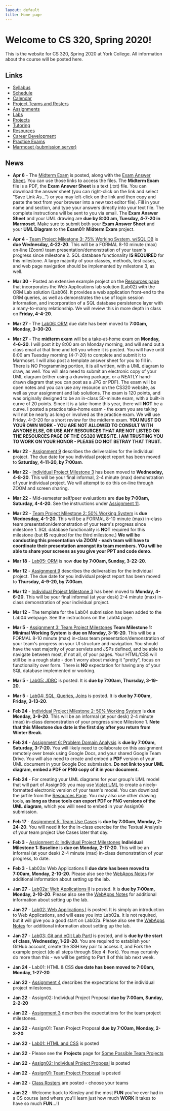```yaml
---
layout: default
title: Home page
---
```


# Welcome to CS 320, Spring 2020!

This is the website for CS 320, Spring 2020 at York College.
All information about the course will be posted here.

## Links

* [Syllabus](syllabus.html)
* [Schedule](schedule.html)
* [Calendar](CS320-Spring2020Calendar.pdf)
* [Project Teams and Rosters](teams-and-rosters/index.html)
* [Assignments](assign/index.html)
* [Labs](labs/index.html)
* [Projects](projects/index.html)
* [Tutoring](CS320-Sp20-TutoringSchedule.pdf)
* [Resources](resources/index.html)
* [Career Development](careers/index.html)
* [Practice Exams](practice/index.html)
* [Marmoset (submission server)](https://cs.ycp.edu/marmoset)

## News

<!-- Commenting out News until it's needed - and the dates will change, anyway

* **May 4** - [Team Project Final Presentation and Demonstration](assign/assign08.html) is schedule for each section's final exam period.  These will be 15-20 minute formal presentations.  See [Assignment 8](assign/assign08.html) for the details and guidelines:
	- **9:00 section (101) - 8:00 to 10:00 on Wednesday, 5-13-20**
	- **11:00 section (102) - 10:15 to 12:15 on Wednesday, 5-13-20**
	- **2:00 section (103) - 3:00 to 5:00 on Monday, 5-11-20**.

* **May 1** - [Assignment 10](assign/assign10.html) is an individual reflection on the team project.  [Assignment 11](assign/assign11.html) is a self/peer evaluation for the team project.  They are both **due by 7:00am, Sunday, 5-10-20**.

* **May 1** - [Assignment 8](assign/assign08.html) describes the final deliverables for the team project.  There are several - please read the assignment carefully.

* **Apr 15** - Friday, 4-17-20 will be an in-class team work session, unencumbered by Professor Hake's presence, as I will be attending the Undergraduate Research Showcase with the YCAS Radio Telescope teams.  Even though I won't be in attendance, you are still required to show up for class, as this is an opportunity for you to spend an entire class period working together on your team project.  The in-class tutors/mentors will take attendance.


-->

* **Apr 6** - The [Midterm Exam](assign/exam.pdf) is posted, along with the [Exam Answer Sheet](assign/exam-answer-sheet.txt).  You can use those links to access the files.  The **Midterm Exam** file is a PDF, the **Exam Answer Sheet** is a text (.txt) file.  You can download the answer sheet (you can right-click on the link and select "Save Link As...") or you may left-click on the link and then copy and paste the text from your browser into a new text editor file).  Fill in your name and section, and type your answers directly into your text file.  The complete instructions will be sent to you via email.  The **Exam Answer Sheet** and your UML drawing are **due by 8:00 am, Tuesday, 4-7-20 in Marmoset**.  Make sure to submit both your **Exam Answer Sheet** and your **UML Diagram** to the **Exam01: Midterm Exam** project.

* **Apr 4** - [Team Project Milestone 3: 75% Working System, w/SQL DB](assign/assign03.html) is **due Wednesday, 4-22-20**.  This will be a FORMAL 8-10 minute (max) on-line (Zoom) team presentation/demonstration of your team's progress since milestone 2.  SQL database functionality **IS REQUIRED** for this milestone.  A large majority of your classes, methods, test cases, and web page navigation should be implemented by milestone 3, as well.

* **Mar 30** - Posted an extensive example project on the [Resources page](./resources) that incorporates the Web Applications lab solution (Lab02) with the ORM Lab solution (Lab06).  It provides a web application front-end to the ORM queries, as well as demonstrates the use of login session information, and incorporation of a SQL database persistence layer with a many-to-many relationship. We will review this in more depth in class on **Friday, 4-4-20**.

* **Mar 27** - The [Lab06: ORM](labs/lab06.html) due date has been moved to **7:00am, Monday, 3-30-20**.

* **Mar 27** - The **midterm exam** will be a take-at-home exam on **Monday, 4-6-20**.  I will post it by 8:00 am on Monday morning, and will send out a class email at that time and tell you where it is posted.  You will have until 8:00 am Tuesday morning (4-7-20) to complete and submit it to Marmoset.  I will also post a template answer sheet for you to fill in.  There is NO Programming portion, it is all written, with a UML diagram to draw, as well.  You will also need to submit an electronic copy of your UML diagram (either using a drawing package, or a NEATLY hand-drawn diagram that you can post as a JPG or PDF).  The exam will be open notes and you can use any resource on the CS320 website, as well as your assignment and lab solutions.  The exam is 120 points, and was originally designed to be an in-class 50-minute exam, with a built-in curve of 20 points.  Since it is a take-home this year, there will **NOT** be a curve.  I posted a practice take-home exam - the exam you are taking will not be nearly as long or involved as the practice exam.  We will use Friday, 4-3-20 for a short review for the midterm exam.  **YOU MUST DO YOUR OWN WORK - YOU ARE NOT ALLOWED TO CONSULT WITH ANYONE ELSE, OR USE ANY RESOURCES THAT ARE NOT LISTED ON THE RESOURCES PAGE OF THE CS320 WEBSITE.  I AM TRUSTING YOU TO WORK ON YOUR HONOR - PLEASE DO NOT BETRAY THAT TRUST.**

* **Mar 22** - [Assignment 9](assign/assign09.html) describes the deliverables for the individual project.  The due date for you individual project report has been moved to **Saturday, 4-11-20, by 7:00am**.

* **Mar 22** - [Individual Project Milestone 3](assign/assign04.html) has been moved to **Wednesday, 4-8-20**.  This will be your final informal, 2-4 minute (max) demonstration of your individual project.  We will attempt to do this on-line through ZOOM and screen sharing.

* **Mar 22** - Mid-semester self/peer evaluations are **due by 7:00am, Saturday, 4-4-20**.  See the instructions under [Assignment 11](assign/assign11.html).

* **Mar 22** - [Team Project Milestone 2: 50% Working System](assign/assign03.html) is **due Wednesday, 4-1-20**.  This will be a FORMAL 8-10 minute (max) in-class team presentation/demonstration of your team's progress since milestone 1.  SQL database functionality is **NOT** required for this milestone (but **IS** required for the third milestone.)  **We will be conducting this presentation via ZOOM - each team will have to coordinate their presentation amongst its team members.  YOu will be able to share your screens as you give your PPT and code demo.**

* **Mar 18** - [Lab05: ORM](labs/lab05.html) is now **due by 7:00am, Sunday, 3-22-20**.

* **Mar 12** - [Assignment 9](assign/assign09.html) describes the deliverables for the individual project.  The due date for you individual project report has been moved to **Thursday, 4-9-20, by 7:00am**.

* **Mar 12** - [Individual Project Milestone 3](assign/assign04.html) has been moved to **Monday, 4-6-20**.  This will be your final informal (at your desk) 2-4 minute (max) in-class demonstration of your individual project.

* **Mar 12** - The template for the Lab04 submission has been added to the Lab04 webpage.  See the instructions on the Lab04 page.

* **Mar 5** - [Assignment 3: Team Project Milestones](assign/assign03.html) **Team Milestone 1: Minimal Working System** is **due on Monday, 3-16-20**.    This will be a FORMAL 8-10 minute (max) in-class team presentation/demonstration of your team's progress on your UI structure and navigation.  You should have the vast majority of your servlets and JSPs defined, and be able to navigate between most, if not all, of your pages.  Your HTML/CSS will still be in a rough state - don't worry about making it "pretty", focus on functionality over form.  There is **NO** expectation for having any of your SQL database implemented or working.

* **Mar 5** - [Lab05: JDBC](labs/lab05.html) is posted.  It is **due by 7:00am, Thursday, 3-19-20**.

* **Mar 5** - [Lab04: SQL, Queries, Joins](labs/lab04.html) is posted.  It is **due by 7:00am, Friday, 3-13-20**.

* **Feb 24** - [Individual Project Milestone 2: 50% Working System](assign/assign04.html) is **due Monday, 3-9-20**.  This will be an informal (at your desk) 2-4 minute (max) in-class demonstration of your progress since Milestone 1.  **Note that this Milestone due date is the first day after you return from Winter Break.**

* **Feb 24** - [Assignment 6: Problem Domain Analysis](assign/assign06.html) is **due by 7:00am, Saturday, 3-7-20.**  You will likely need to collaborate on this assignment remotely over break using Google Docs, and your shared Google Team Drive.  You will also need to create and embed a **PDF** version of your UML document in your Google Doc submission.  **Do not link to your UML diagram, embed a PDF or PNG copy of it in your document.**

* **Feb 24** - For creating your UML diagrams for your group's UML model that will part of Assign06: you may use [Violet UML](http://alexdp.free.fr/violetumleditor/page.php) to create a nicely-formatted electronic version of your team's model.  You can download the jarfile from the [Resources Page](resources/index.html).  You may also use other drawing tools, **as long as those tools can export PDF or PNG versions of the UML diagram**, which you willl need to embed in your Assign06 submission.

* **Feb 17** - [Assignment 5: Team Use Cases](assign/assign05.html) is **due by 7:00am, Monday, 2-24-20**.  You will need it for the in-class exercise for the Textual Analysis of your team project Use Cases later that day.

* **Feb 3** - [Assignment 4: Individual Project Milestones](assign/assign04.html) **Individual Milestone 1: Baseline** is **due on Monday, 2-17-20**.  This will be an informal (at your desk) 2-4 minute (max) in-class demonstration of your progress, to date.
* **Feb 3** - Lab02a: Web Applications II **due date has been moved to 7:00am, Monday, 2-10-20**.  Please also see the [WebApps Notes](labs/lab02_notes.html) for additional information about setting up the lab.

* **Jan 27** - [Lab02a: Web Applications II](labs/lab02a.html) is posted.  It is **due by 7:00am, Monday, 2-10-20**.  Please also see the [WebApps Notes](labs/lab02_notes.html) for additional information about setting up the lab.
* **Jan 27** - [Lab02: Web Applications I](labs/lab02.html) is posted.  It is simply an introduction to Web Applications, and will ease you into Lab02a.  It is not required, but it will give you a good start on Lab02a.  Please also see the [WebApps Notes](labs/lab02_notes.html) for additional information about setting up the lab.
* **Jan 27** - [Lab03: Git and eGit Lab PartI](labs/lab03.html) is posted, and is **due by the start of class, Wednesday, 1-29-20**.  You are required to establish your GitHub account, create the SSH key pair to access it, and Fork the example project (do all steps through Step 4: Fork).  You may certainly do more than this - we will be getting to Part II of this lab next week.

* **Jan 24** - Lab01: HTML & CSS **due date has been moved to 7:00am, Monday, 1-27-20**

* **Jan 22** - [Assignment 4](assign/assign04.html) describes the expectations for the individual project milestones.
* **Jan 22** - Assign02: Individual Project Proposal **due by 7:00am, Sunday, 2-2-20**
* **Jan 22** - [Assignment 3](assign/assign03.html) describes the expectations for the team project milestones.
* **Jan 22** - Assign01: Team Project Proposal **due by 7:00am, Monday, 2-3-20**
* **Jan 22** - [Lab01: HTML and CSS](labs/lab01.html) is posted
* **Jan 22** - Please see the **Projects** page for [Some Possible Team Projects](projects/index.html)
* **Jan 22** - [Assign02: Individual Project Proposal](assign/assign02.html) is posted
* **Jan 22** - [Assign01: Team Project Proposal](assign/assign01.html) is posted
* **Jan 22** - [Class Rosters](teams-and-rosters/index.html) are posted - choose your teams
* **Jan 22** - Welcome back to Kinsley and the most **FUN** you've ever had in a CS course (and where you'll learn just how much **WORK** it takes to have so much **FUN**...!)